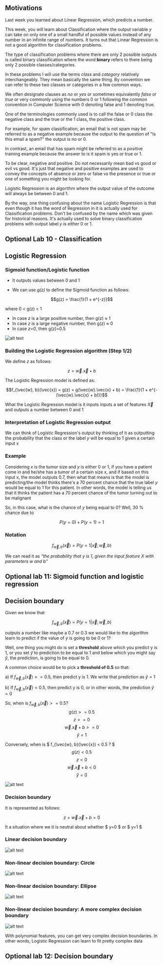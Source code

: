 ## Motivations

Last week you learned about Linear Regression, which predicts a number. 

This week, you will learn about Classification where the output variable *y* can take on only one of a small handful of possible values instead of any number in an infinite range of numbers. It turns out that Linear Regression is not a good algorithm for classification problems.

The type of classification problems where there are only 2 possible outputs is called binary classification where the word **binary** refers to there being only 2 possible classes/categories. 

In these problems I will use the terms *class* and *category* relatively interchangeably. They mean basically the same thing. By convention we can refer to these two classes or categories in a few common ways. 

We often designate clauses as *no* or *yes* or sometimes equivalently *false* or *true* or very commonly using the numbers 0 or 1 following the common convention in Computer Science with 0 denoting false and 1 denoting true. 

One of the terminologies commonly used is to call the false or 0 class the negative class and the true or the 1 class, the positive class. 

For example, for spam classification, an email that is not spam may be referred to as a negative example because the output to the question of "Is this email a spam?" the output is no or 0.

In contrast, an email that has spam might be referred to as a positive training example because the answer to is it spam is yes or true or 1. 

To be clear, negative and positive. Do not necessarily mean bad vs good or evil vs good. It's just that negative and positive examples are used to convey the concepts of absence or zero or false vs the presence or true or one of something you might be looking for. 

Logistic Regression is an algorithm where the output value of the outcome will always be between 0 and 1. 

By the way, one thing confusing about the name Logistic Regression is that even though it has the word of Regression in it is actually used for Classification problems. Don't be confused by the name which was given for historical reasons. It's actually used to solve binary classification problems with output label *y* is either 0 or 1.

## Optional Lab 10 - Classification

## Logistic Regression

### Sigmoid function/Logistic function

* It outputs values between 0 and 1

* We can use *g(z)* to define the Sigmoid function as follows:

$$g(z) = \frac{1}{1 + e^{-z}}$$

where 0 < g(z) < 1

- In case *z* is a large positive number, then g(z) $\approx$ 1
- In case *z* is a large negative number, then g(z) $\approx$ 0
- In case *z=0*, then g(z)=0.5

![alt text](./images_for_01/image1.png)

### Building the Logistic Regression algorithm (Step 1/2)

We define *z* as follows:

$$z = \vec{w}.\vec{x} + b$$

The Logistic Regression model is defined as:

$$f_{\vec{w}, b}(\vec{x}) = g(z) = g(\vec{w}.\vec{x} + b) = \frac{1}{1 + e^{-(\vec{w}.\vec{x} + b)}}$$

What the Logistic Regression model is it inputs inputs a set of features $\vec{X}$ and outputs a number between 0 and 1

### Interpretation of Logistic Regression output

We can think of Logistic Regression's output by thinking of it as outputting the probability that the class or the label *y* will be equal to 1 given a certain input x

### Example

Considering *x* is the tumor size and *y* is either 0 or 1, if you have a patient come in and he/she has a tumor of a certain size x, and if based on this input x, the model outputs 0.7, then what that means is that the model is predicting/the model thinks there's a 70 percent chance that the true label *y* would be equal to 1 for this patient. In other words, the model is telling us that it thinks the patient has a 70 percent chance of the tumor turning out to be malignant

So, in this case, what is the chance of *y* being equal to 0? Well, 30 % chance due to 

$$P(y=0) + P(y=1) = 1$$

### Notation

$$f_{\vec{w}, b}(\vec{x}) = P(y=1 | \vec{x}; \vec{w}, b)$$

We can read it as *"the probability that y is 1, given the input feature X with parameters w and b"*

## Optional lab 11: Sigmoid function and logistic regression

## Decision boundary

Given we know that

$$f_{\vec{w}, b}(\vec{x}) = P(y=1 | \vec{x}; \vec{w}, b)$$

outputs a number like maybe a 0.7 or 0.3 we would like to the algorithm learn to predict if the value of *y* is going to be 0 or 1? 

Well, one thing you might do is set a **threshold** above which you predict y is 1, or you set $\hat{y}$ to prediction to be equal to 1 and below which you might say $\hat{y}$, the prediction, is going to be equal to 0.

A common choice would be to pick a **threshold of 0.5**  so that:

a) If $f_{\vec{w}, b}(\vec{x}) >= 0.5$, then predict y is 1. We write that prediction as $\hat{y} = 1$

b) If $f_{\vec{w}, b}(\vec{x}) < 0.5$, then predict y is 0, or in other words, the prediction $\hat{y} = 0$

So, when is $f_{\vec{w}, b}(\vec{x}) >= 0.5 ?$
$$g(z) >= 0.5$$
$$z >= 0$$
$$\vec{w}.\vec{x} + b >= 0$$
$$\hat{y} = 1$$

Conversely, when is $ f_{\vec{w}, b}(\vec{x}) < 0.5 ? $
$$g(z) < 0.5$$
$$z < 0$$
$$\vec{w}.\vec{x} + b < 0$$
$$\hat{y} = 0$$

![alt text](./images_for_01/image2.png)

### Decision boundary

It is represented as follows:

$$z = \vec{w}.\vec{x} + b = 0$$

It a situation where we it is neutral about whether $ y=0 $ or $ y=1 $

### Linear decision boundary

![alt text](./images_for_01/image3.png)

### Non-linear decision boundary: Circle

![alt text](./images_for_01/image4.png)

### Non-linear decision boundary: Ellipse

![alt text](./images_for_01/image5.png)

### Non-linear decision boundary: A more complex decision boundary

![alt text](./images_for_01/image6.png)

 With polynomial features, you can get very complex decision boundaries. In other words, Logistic Regression can learn to fit pretty complex data

 ## Optional lab 12: Decision boundary